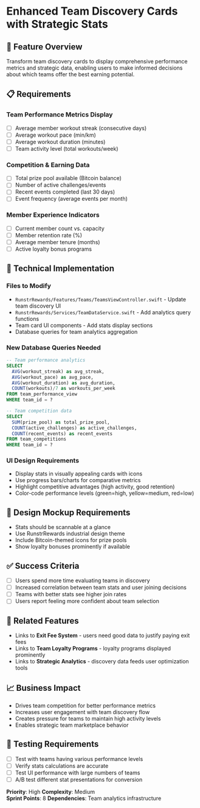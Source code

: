 # Enhanced Team Discovery Cards with Strategic Stats

## 🎯 Feature Overview
Transform team discovery cards to display comprehensive performance metrics and strategic data, enabling users to make informed decisions about which teams offer the best earning potential.

## 📋 Requirements

### Team Performance Metrics Display
- [ ] Average member workout streak (consecutive days)
- [ ] Average workout pace (min/km) 
- [ ] Average workout duration (minutes)
- [ ] Team activity level (total workouts/week)

### Competition & Earning Data
- [ ] Total prize pool available (Bitcoin balance)
- [ ] Number of active challenges/events
- [ ] Recent events completed (last 30 days)
- [ ] Event frequency (average events per month)

### Member Experience Indicators  
- [ ] Current member count vs. capacity
- [ ] Member retention rate (%)
- [ ] Average member tenure (months)
- [ ] Active loyalty bonus programs

## 🔧 Technical Implementation

### Files to Modify
- `RunstrRewards/Features/Teams/TeamsViewController.swift` - Update team discovery UI
- `RunstrRewards/Services/TeamDataService.swift` - Add analytics query functions
- Team card UI components - Add stats display sections
- Database queries for team analytics aggregation

### New Database Queries Needed
```sql
-- Team performance analytics
SELECT 
  AVG(workout_streak) as avg_streak,
  AVG(workout_pace) as avg_pace,
  AVG(workout_duration) as avg_duration,
  COUNT(workouts)/7 as workouts_per_week
FROM team_performance_view 
WHERE team_id = ?

-- Team competition data
SELECT 
  SUM(prize_pool) as total_prize_pool,
  COUNT(active_challenges) as active_challenges,
  COUNT(recent_events) as recent_events
FROM team_competitions 
WHERE team_id = ?
```

### UI Design Requirements
- Display stats in visually appealing cards with icons
- Use progress bars/charts for comparative metrics
- Highlight competitive advantages (high activity, good retention)
- Color-code performance levels (green=high, yellow=medium, red=low)

## 🎨 Design Mockup Requirements
- Stats should be scannable at a glance
- Use RunstrRewards industrial design theme
- Include Bitcoin-themed icons for prize pools
- Show loyalty bonuses prominently if available

## ✅ Success Criteria
- [ ] Users spend more time evaluating teams in discovery
- [ ] Increased correlation between team stats and user joining decisions
- [ ] Teams with better stats see higher join rates
- [ ] Users report feeling more confident about team selection

## 🔗 Related Features
- Links to **Exit Fee System** - users need good data to justify paying exit fees
- Links to **Team Loyalty Programs** - loyalty programs displayed prominently
- Links to **Strategic Analytics** - discovery data feeds user optimization tools

## 📈 Business Impact
- Drives team competition for better performance metrics
- Increases user engagement with team discovery flow  
- Creates pressure for teams to maintain high activity levels
- Enables strategic team marketplace behavior

## 🧪 Testing Requirements
- [ ] Test with teams having various performance levels
- [ ] Verify stats calculations are accurate
- [ ] Test UI performance with large numbers of teams
- [ ] A/B test different stat presentations for conversion

**Priority**: High
**Complexity**: Medium  
**Sprint Points**: 8
**Dependencies**: Team analytics infrastructure